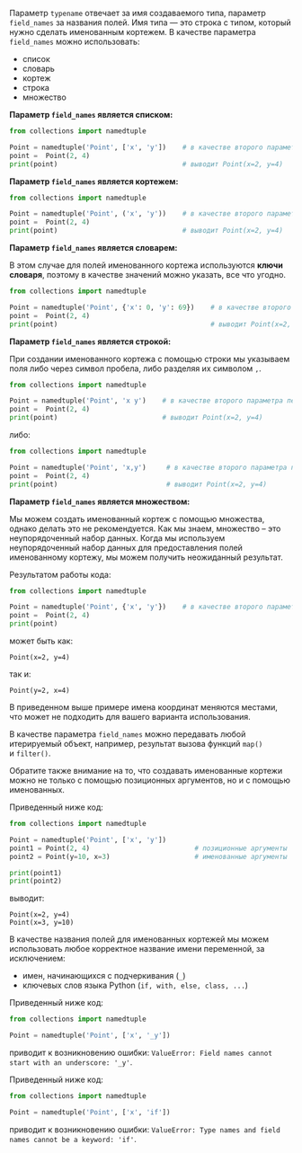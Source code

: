 
Параметр `typename` отвечает за имя создаваемого типа, параметр `field_names` за названия полей. Имя типа — это строка с типом, который нужно сделать именованным кортежем. В качестве параметра `field_names` можно использовать:

- список
- словарь
- кортеж
- строка
- множество

**Параметр `field_names` является списком:**

```python
from collections import namedtuple

Point = namedtuple('Point', ['x', 'y'])    # в качестве второго параметра передаем список
point =  Point(2, 4)
print(point)                               # выводит Point(x=2, y=4)
```

**Параметр `field_names` является кортежем:**

```python
from collections import namedtuple

Point = namedtuple('Point', ('x', 'y'))    # в качестве второго параметра передаем кортеж
point =  Point(2, 4)
print(point)                               # выводит Point(x=2, y=4)
```

**Параметр `field_names` является словарем:**

В этом случае для полей именованного кортежа используются **ключи словаря**, поэтому в качестве значений можно указать, все что угодно.

```python
from collections import namedtuple

Point = namedtuple('Point', {'x': 0, 'y': 69})    # в качестве второго параметра передаем словарь
point =  Point(2, 4)
print(point)                                      # выводит Point(x=2, y=4)
```

**Параметр `field_names` является строкой:**

При создании именованного кортежа с помощью строки мы указываем поля либо через символ пробела, либо разделяя их символом `,`.

```python
from collections import namedtuple

Point = namedtuple('Point', 'x y')    # в качестве второго параметра передаем строку
point =  Point(2, 4)
print(point)                          # выводит Point(x=2, y=4)
```

либо:

```python
from collections import namedtuple

Point = namedtuple('Point', 'x,y')     # в качестве второго параметра передаем строку
point =  Point(2, 4)
print(point)                           # выводит Point(x=2, y=4)
```

**Параметр `field_names` является множеством:**

Мы можем создать именованный кортеж с помощью множества, однако делать это не рекомендуется. Как мы знаем, множество – это неупорядоченный набор данных. Когда мы используем неупорядоченный набор данных для предоставления полей именованному кортежу, мы можем получить неожиданный результат.

Результатом работы кода:

```python
from collections import namedtuple

Point = namedtuple('Point', {'x', 'y'})    # в качестве второго параметра передаем множество
point =  Point(2, 4)
print(point)
```

может быть как:

```no-highlight
Point(x=2, y=4)
```

так и:

```no-highlight
Point(y=2, x=4)
```

В приведенном выше примере имена координат меняются местами, что может не подходить для вашего варианта использования.

В качестве параметра `field_names` можно передавать любой итерируемый объект, например, результат вызова функций `map()` и `filter()`.

Обратите также внимание на то, что создавать именованные кортежи можно не только с помощью позиционных аргументов, но и с помощью именованных.

Приведенный ниже код:

```python
from collections import namedtuple

Point = namedtuple('Point', ['x', 'y'])
point1 = Point(2, 4)                          # позиционные аргументы
point2 = Point(y=10, x=3)                     # именованные аргументы

print(point1)
print(point2)
```

выводит:

```no-highlight
Point(x=2, y=4)
Point(x=3, y=10)
```

В качестве названия полей для именованных кортежей мы можем использовать любое корректное название имени переменной, за исключением:

- имен, начинающихся с подчеркивания (`_`)
- ключевых слов языка Python (`if, with, else, class, ...`)

Приведенный ниже код:

```python
from collections import namedtuple

Point = namedtuple('Point', ['x', '_y'])
```

приводит к возникновению ошибки: `ValueError: Field names cannot start with an underscore: '_y'`.

Приведенный ниже код:

```python
from collections import namedtuple

Point = namedtuple('Point', ['x', 'if'])
```

приводит к возникновению ошибки: `ValueError: Type names and field names cannot be a keyword: 'if'`.
